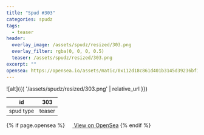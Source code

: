 ```yaml
---
title: "Spud #303"
categories: spudz
tags:
  - teaser
header:
  overlay_image: /assets/spudz/resized/303.png
  overlay_filter: rgba(0, 0, 0, 0.5)
  teaser: /assets/spudz/resized/303.png
excerpt: ""
opensea: https://opensea.io/assets/matic/0x112d18c861d401b3145d39236bf149f01e18beed/303
---
```

![alt]({{ '/assets/spudz/resized/303.png' | relative_url }})

| id | 303 |
|-|-|
| spud type | teaser |

{% if page.opensea %}
<a href="{{page.opensea}}" class="btn btn--info" onclick="window.open(this.href, '_blank'); return false;"><img src="/assets/images/opensea.svg" width="16px"><span>  View on OpenSea</span></a>
{% endif %}
